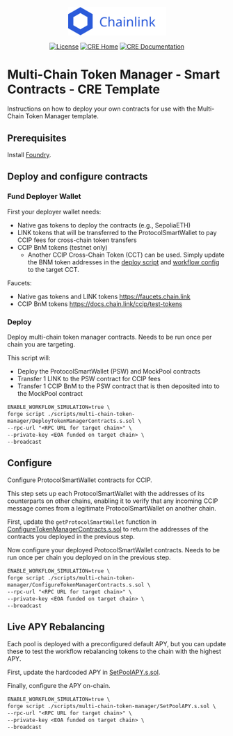 <div style="text-align:center" align="center">
    <a href="https://chain.link" target="_blank">
        <img src="https://raw.githubusercontent.com/smartcontractkit/chainlink/develop/docs/logo-chainlink-blue.svg" width="225" alt="Chainlink logo">
    </a>

[![License](https://img.shields.io/badge/license-MIT-blue)](https://github.com/smartcontractkit/cre-templates/blob/main/LICENSE)
[![CRE Home](https://img.shields.io/static/v1?label=CRE&message=Home&color=blue)](https://chain.link/chainlink-runtime-environment)
[![CRE Documentation](https://img.shields.io/static/v1?label=CRE&message=Docs&color=blue)](https://docs.chain.link/cre)

</div>

# Multi-Chain Token Manager - Smart Contracts - CRE Template

Instructions on how to deploy your own contracts for use with the Multi-Chain Token Manager template.

## Prerequisites

Install [Foundry](https://getfoundry.sh/introduction/installation/).

## Deploy and configure contracts

### Fund Deployer Wallet

First your deployer wallet needs:
- Native gas tokens to deploy the contracts (e.g., SepoliaETH)
- LINK tokens that will be transferred to the ProtocolSmartWallet to pay CCIP fees for cross-chain token transfers
- CCIP BnM tokens (testnet only)
  - Another CCIP Cross-Chain Token (CCT) can be used. Simply update the BNM token addresses in the [deploy script](./scripts/multi-chain-token-manager/DeployTokenManagerContracts.s.sol) and [workflow config](../workflow/workflow/config.json) to the target CCT.

Faucets:
- Native gas tokens and LINK tokens https://faucets.chain.link
- CCIP BnM tokens https://docs.chain.link/ccip/test-tokens

### Deploy

Deploy multi-chain token manager contracts. Needs to be run once per chain you are targeting.

This script will:
- Deploy the ProtocolSmartWallet (PSW) and MockPool contracts
- Transfer 1 LINK to the PSW contract for CCIP fees
- Transfer 1 CCIP BnM to the PSW contract that is then deposited into to the MockPool contract

```
ENABLE_WORKFLOW_SIMULATION=true \
forge script ./scripts/multi-chain-token-manager/DeployTokenManagerContracts.s.sol \
--rpc-url "<RPC URL for target chain>" \
--private-key <EOA funded on target chain> \
--broadcast
```

## Configure

Configure ProtocolSmartWallet contracts for CCIP.

This step sets up each ProtocolSmartWallet with the addresses of its counterparts on other chains, enabling it to verify that any incoming CCIP message comes from a legitimate ProtocolSmartWallet on another chain.

First, update the `getProtocolSmartWallet` function in [ConfigureTokenManagerContracts.s.sol](./scripts/multi-chain-token-manager/ConfigureTokenManagerContracts.s.sol) to return the addresses of the contracts you deployed in the previous step.

Now configure your deployed ProtocolSmartWallet contracts. Needs to be run once per chain you deployed on in the previous step.

```
ENABLE_WORKFLOW_SIMULATION=true \
forge script ./scripts/multi-chain-token-manager/ConfigureTokenManagerContracts.s.sol \
--rpc-url "<RPC URL for target chain>" \
--private-key <EOA funded on target chain> \
--broadcast
```

## Live APY Rebalancing

Each pool is deployed with a preconfigured default APY, but you can update these
to test the workflow rebalancing tokens to the chain with the highest APY.

First, update the hardcoded APY in [SetPoolAPY.s.sol](./scripts/multi-chain-token-manager/SetPoolAPY.s.sol).

Finally, configure the APY on-chain.
```
ENABLE_WORKFLOW_SIMULATION=true \
forge script ./scripts/multi-chain-token-manager/SetPoolAPY.s.sol \
--rpc-url "<RPC URL for target chain>" \
--private-key <EOA funded on target chain> \
--broadcast
```
